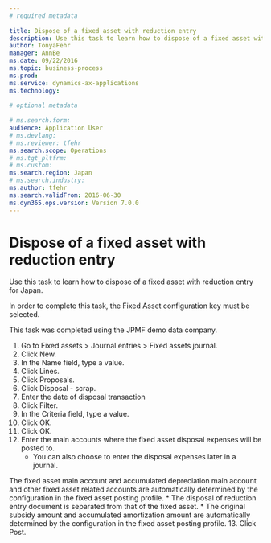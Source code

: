```yaml
--- 
# required metadata 
 
title: Dispose of a fixed asset with reduction entry
description: Use this task to learn how to dispose of a fixed asset with reduction entry for Japan.In order to complete this task, the Fixed Asset configuration key must be selected.This task was completed using the JPMF demo data company. 
author: TonyaFehr 
manager: AnnBe 
ms.date: 09/22/2016
ms.topic: business-process 
ms.prod:  
ms.service: dynamics-ax-applications 
ms.technology:  
 
# optional metadata 
 
# ms.search.form:   
audience: Application User 
# ms.devlang:  
# ms.reviewer: tfehr 
ms.search.scope: Operations 
# ms.tgt_pltfrm:  
# ms.custom:  
ms.search.region: Japan
# ms.search.industry: 
ms.author: tfehr 
ms.search.validFrom: 2016-06-30 
ms.dyn365.ops.version: Version 7.0.0 
---
```


# Dispose of a fixed asset with reduction entry

Use this task to learn how to dispose of a fixed asset with reduction entry for Japan.

In order to complete this task, the Fixed Asset configuration key must be selected.

This task was completed using the JPMF demo data company.

1. Go to Fixed assets > Journal entries > Fixed assets journal.
2. Click New.
3. In the Name field, type a value.
4. Click Lines.
5. Click Proposals.
6. Click Disposal - scrap.
7. Enter the date of disposal transaction
8. Click Filter.
9. In the Criteria field, type a value.
10. Click OK.
11. Click OK.
12. Enter the main accounts where the fixed asset disposal expenses will be posted to.
    * You can also choose to enter the disposal expenses later in a journal. 

The fixed asset main account and accumulated depreciation main account and other fixed asset related accounts are automatically determined by the configuration in the fixed asset posting profile.
    * The disposal of reduction entry document is separated from that of the fixed asset.
    * The original subsidy amount and accumulated amortization amount are automatically determined by the configuration in the fixed asset posting profile.
13. Click Post.

